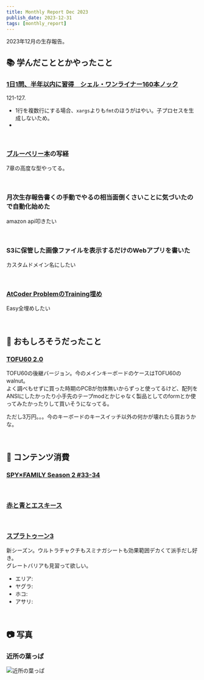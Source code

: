 ```yaml
---
title: Monthly Report Dec 2023
publish_date: 2023-12-31
tags: [monthly_report]
---
```


2023年12月の生存報告。

## 📚 学んだこととかやったこと

### [1日1問、半年以内に習得　シェル・ワンライナー160本ノック](https://amzn.to/41AQRk6)

121-127.

- 1行を複数行にする場合、`xargs`よりも`fmt`のほうがはやい。子プロセスを生成しないため。
-


<br />

### [ブルーベリー本](https://amzn.to/490ydqR)の写経

7章の高度な型やってる。

<br />

### 月次生存報告書くの手動でやるの相当面倒くさいことに気づいたので自動化始めた

amazon api叩きたい

<br />

### S3に保管した画像ファイルを表示するだけのWebアプリを書いた

カスタムドメイン名にしたい

<br />

### [AtCoder ProblemのTraining埋め](https://kenkoooo.com/atcoder/#/training/Boot%20camp%20for%20Beginners)

Easy全埋めしたい

<br />

## 🧐 おもしろそうだったこと

### [TOFU60 2.0](https://kbdfans.com/products/tofu60-2-0)

TOFU60の後継バージョン。今のメインキーボードのケースはTOFU60のwalnut。  
よく調べもせずに買った時期のPCBが勿体無いからずっと使ってるけど、配列をANSIにしたかったり小手先のテープmodとかじゃなく製品としてのformとか使ってみたかったりして買いそうになってる。

ただし3万円。。。今のキーボードのキースイッチ以外の何かが壊れたら買おうかな。

<br />


## 👾 コンテンツ消費

### [SPY×FAMILY Season 2 #33-34](https://annict.com/works/10253)


<br />

### [赤と青とエスキース](https://amzn.to/3uFHk0k)


<br />

### [スプラトゥーン3](https://amzn.to/3GogVXS)

新シーズン。ウルトラチャクチもスミナガシートも効果範囲デカくて派手だし好き。  
グレートバリアも見習って欲しい。

- エリア:
- ヤグラ:
- ホコ:
- アサリ:


<br />

## 📷 写真

### 近所の葉っぱ
![近所の葉っぱ](https://d3toh8on7lf5va.cloudfront.net/autumn_leaves.jpg)
